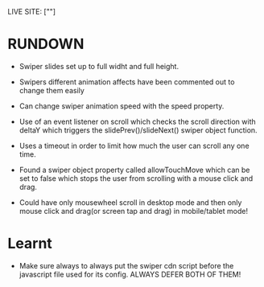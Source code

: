 LIVE SITE: [""]

# RUNDOWN

- Swiper slides set up to full widht and full height.
- Swipers different animation affects have been commented out to change them easily
- Can change swiper animation speed with the speed property.

- Use of an event listener on scroll which checks the scroll direction with deltaY which triggers the slidePrev()/slideNext() swiper object function.
- Uses a timeout in order to limit how much the user can scroll any one time.

- Found a swiper object property called allowTouchMove which can be set to false which stops the user from scrolling with a mouse click and drag. 
- Could have only mousewheel scroll in desktop mode and then only mouse click and drag(or screen tap and drag) in mobile/tablet mode!

# Learnt

- Make sure always to always put the swiper cdn script before the javascript file used for its config. ALWAYS DEFER BOTH OF THEM!